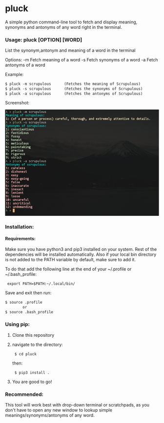 # pluck
A simple python command-line tool to fetch and display meaning, synonyms and antonyms of any word right in the terminal.

### Usage: pluck [OPTION] [WORD] 

List the synonym,antonym and meaning of a word in the terminal

Options:
    -m                  Fetch meaning of a word
    -s                  Fetch synonyms of a word
    -a                  Fetch antonyms of a word

Example:
    
    $ pluck -m scrupulous      (Fetches the meaning of Scrupulous)
    $ pluck -s scrupulous      (Fetches the synonyms of Scrupulous)
    $ pluck -a scrupulous      (Fetches the antonyms of Scrupulous)

Screenshot:

![example](.github/sc02.png)



### Installation:

#### Requirements:
    
Make sure you have python3 and pip3 installed on your system.
Rest of the dependencies will be installed automatically.
Also if your local bin directory is not added to the PATH variable
by default, make sure to add it.

To do that add the following line at the end of your ~/.profile or ~/.bash_profile:

     export PATH=$PATH:~/.local/bin/
    
Save and exit then run:
    
    $ source .profile
            or
    $ source .bash_profile
         

### Using pip:
    
1. Clone this repository
2. navigate to the directory:
    
        $ cd pluck

   then:

        $ pip3 install .

3. You are good to go!

### Recommended:
    
 This tool will work best with drop-down terminal or scratchpads, as you don't have to open any new
 window to lookup simple meanings/synonyms/antonyms of any word.

